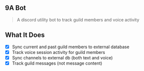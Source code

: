 9A Bot
---

> A discord utility bot to track guild members and voice activity

What It Does
---

- [x] Sync current and past guild members to external database
- [x] Track voice session activity for guild members
- [x] Sync channels to external db (both text and voice)
- [x] Track guild messages (not message content)